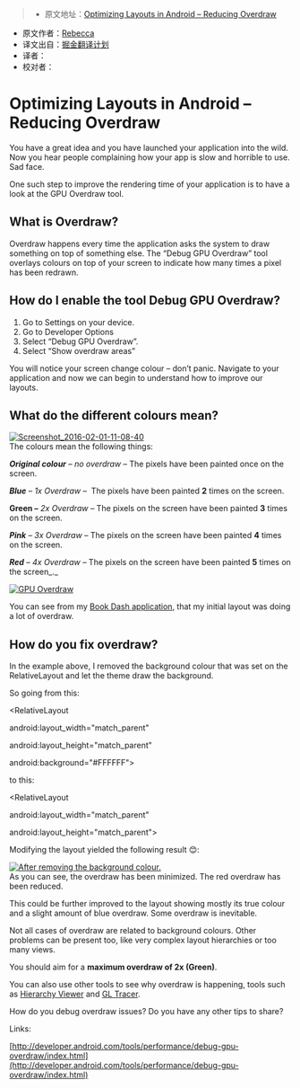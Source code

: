 > * 原文地址：[Optimizing Layouts in Android – Reducing Overdraw](http://riggaroo.co.za/optimizing-layouts-in-android-reducing-overdraw/)
* 原文作者：[Rebecca](https://riggaroo.co.za/female-android-developer/)
* 译文出自：[掘金翻译计划](https://github.com/xitu/gold-miner)
* 译者：
* 校对者：

# Optimizing Layouts in Android – Reducing Overdraw




You have a great idea and you have launched your application into the wild. Now you hear people complaining how your app is slow and horrible to use. Sad face.

One such step to improve the rendering time of your application is to have a look at the GPU Overdraw tool.

## What is Overdraw?

Overdraw happens every time the application asks the system to draw something on top of something else. The “Debug GPU Overdraw” tool overlays colours on top of your screen to indicate how many times a pixel has been redrawn.

## How do I enable the tool Debug GPU Overdraw?

1.  Go to Settings on your device.
2.  Go to Developer Options
3.  Select “Debug GPU Overdraw”.
4.  Select “Show overdraw areas”

You will notice your screen change colour – don’t panic. Navigate to your application and now we can begin to understand how to improve our layouts.

## What do the different colours mean?

[![Screenshot_2016-02-01-11-08-40](http://i1.wp.com/riggaroo.co.za/wp-content/uploads/2016/02/Screenshot_2016-02-01-11-08-40.png?resize=169%2C300%20169w,%20http://i1.wp.com/riggaroo.co.za/wp-content/uploads/2016/02/Screenshot_2016-02-01-11-08-40.png?resize=768%2C1365%20768w,%20http://i1.wp.com/riggaroo.co.za/wp-content/uploads/2016/02/Screenshot_2016-02-01-11-08-40.png?resize=576%2C1024%20576w,%20http://i1.wp.com/riggaroo.co.za/wp-content/uploads/2016/02/Screenshot_2016-02-01-11-08-40.png?w=1440%201440w)  
](http://i1.wp.com/riggaroo.co.za/wp-content/uploads/2016/02/Screenshot_2016-02-01-11-08-40.png)The colours mean the following things:

_**Original colour**_ – _no overdraw_ – The pixels have been painted once on the screen.

**_Blue_** – _1x Overdraw_ –  The pixels have been painted **2** times on the screen.

**Green –** _2x Overdraw –_ The pixels on the screen have been painted **3** times on the screen.

_**Pink**_ – _3x Overdraw_ – The pixels on the screen have been painted **4** times on the screen.

_**Red** – 4x Overdraw –_ The pixels on the screen have been painted **5** times on the screen_._

[![GPU Overdraw](http://i1.wp.com/riggaroo.co.za/wp-content/uploads/2016/02/Screen-Shot-2016-02-10-at-6.40.42-PM.png?resize=150%2C150%20150w,%20http://i1.wp.com/riggaroo.co.za/wp-content/uploads/2016/02/Screen-Shot-2016-02-10-at-6.40.42-PM.png?resize=50%2C50%2050w)](http://i1.wp.com/riggaroo.co.za/wp-content/uploads/2016/02/Screen-Shot-2016-02-10-at-6.40.42-PM.png)

You can see from my [Book Dash application](http://riggaroo.co.za/portfolio/book-dash-android-app/), that my initial layout was doing a lot of overdraw.

## How do you fix overdraw?

In the example above, I removed the background colour that was set on the RelativeLayout and let the theme draw the background.

So going from this:

















<RelativeLayout

android:layout_width="match_parent"

android:layout_height="match_parent"

android:background="#FFFFFF">















to this:

















<RelativeLayout

android:layout_width="match_parent"

android:layout_height="match_parent">















Modifying the layout yielded the following result 😊:

[![After removing the background colour.](http://i1.wp.com/riggaroo.co.za/wp-content/uploads/2016/02/Screenshot_2016-02-01-11-20-08.png?resize=169%2C300%20169w,%20http://i1.wp.com/riggaroo.co.za/wp-content/uploads/2016/02/Screenshot_2016-02-01-11-20-08.png?resize=768%2C1365%20768w,%20http://i1.wp.com/riggaroo.co.za/wp-content/uploads/2016/02/Screenshot_2016-02-01-11-20-08.png?resize=576%2C1024%20576w,%20http://i1.wp.com/riggaroo.co.za/wp-content/uploads/2016/02/Screenshot_2016-02-01-11-20-08.png?w=1440%201440w)  
](http://i1.wp.com/riggaroo.co.za/wp-content/uploads/2016/02/Screenshot_2016-02-01-11-20-08.png)As you can see, the overdraw has been minimized. The red overdraw has been reduced.

This could be further improved to the layout showing mostly its true colour and a slight amount of blue overdraw. Some overdraw is inevitable.

Not all cases of overdraw are related to background colours. Other problems can be present too, like very complex layout hierarchies or too many views.

You should aim for a **maximum overdraw of 2x (Green)**.

You can also use other tools to see why overdraw is happening, tools such as [Hierarchy Viewer](http://developer.android.com/tools/performance/hierarchy-viewer/index.html) and [GL Tracer](http://developer.android.com/tools/help/gltracer.html).

How do you debug overdraw issues? Do you have any other tips to share?

Links:

[http://developer.android.com/tools/performance/debug-gpu-overdraw/index.html](http://developer.android.com/tools/performance/debug-gpu-overdraw/index.html)



